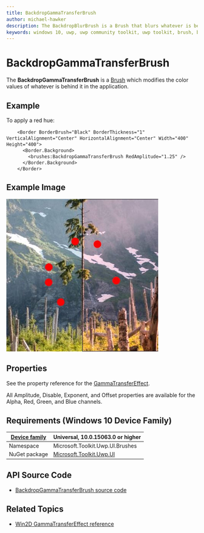 ```yaml
---
title: BackdropGammaTransferBrush
author: michael-hawker
description: The BackdropBlurBrush is a Brush that blurs whatever is behind it in the application.
keywords: windows 10, uwp, uwp community toolkit, uwp toolkit, brush, backdrop, gamma, color
---
```


# BackdropGammaTransferBrush

The **BackdropGammaTransferBrush** is a [Brush](https://docs.microsoft.com/en-us/uwp/api/windows.ui.xaml.media.brush) which modifies the color values of whatever is behind it in the application.

## Example

To apply a red hue:

```xaml
    <Border BorderBrush="Black" BorderThickness="1" VerticalAlignment="Center" HorizontalAlignment="Center" Width="400" Height="400">
      <Border.Background>
        <brushes:BackdropGammaTransferBrush RedAmplitude="1.25" />
      </Border.Background>
    </Border>
```

## Example Image

![Backdrop Gamma](../resources/images/Brushes-BackdropGamma.jpg "Backdrop Gamma")

## Properties

See the property reference for the [GammaTransferEffect](http://microsoft.github.io/Win2D/html/T_Microsoft_Graphics_Canvas_Effects_GammaTransferEffect.htm).  

All Amplitude, Disable, Exponent, and Offset properties are available for the Alpha, Red, Green, and Blue channels.

## Requirements (Windows 10 Device Family)

| [Device family](http://go.microsoft.com/fwlink/p/?LinkID=526370) | Universal, 10.0.15063.0 or higher |
| --- | --- |
| Namespace | Microsoft.Toolkit.Uwp.UI.Brushes |
| NuGet package | [Microsoft.Toolkit.Uwp.UI](https://www.nuget.org/packages/Microsoft.Toolkit.Uwp.UI/) |

## API Source Code

- [BackdropGammaTransferBrush source code](https://github.com/Microsoft/UWPCommunityToolkit/blob/master/Microsoft.Toolkit.Uwp/Brushes/BackdropGammaTransferBrush.cs)

## Related Topics

- [Win2D GammaTransferEffect reference](http://microsoft.github.io/Win2D/html/T_Microsoft_Graphics_Canvas_Effects_GammaTransferEffect.htm)
